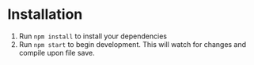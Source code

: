 # Installation

1. Run `npm install` to install your dependencies
2. Run `npm start` to begin development. This will watch for changes and compile upon file save.

